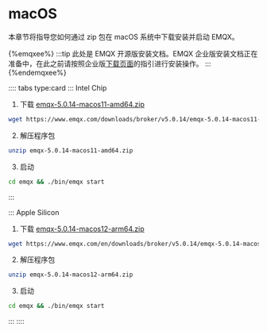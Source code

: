# macOS

本章节将指导您如何通过 zip 包在 macOS 系统中下载安装并启动 EMQX。

{%emqxee%}
:::tip
此处是 EMQX 开源版安装文档。EMQX 企业版安装文档正在准备中，在此之前请按照企业版[下载页面](https://www.emqx.com/zh/try?product=enterprise)的指引进行安装操作。
:::
{%endemqxee%}

:::: tabs type:card
::: Intel Chip

1. 下载 [emqx-5.0.14-macos11-amd64.zip](https://www.emqx.com/downloads/broker/v5.0.14/emqx-5.0.14-macos11-amd64.zip)

```bash
wget https://www.emqx.com/downloads/broker/v5.0.14/emqx-5.0.14-macos11-amd64.zip
```

2. 解压程序包

```bash
unzip emqx-5.0.14-macos11-amd64.zip
```

3. 启动

```bash
cd emqx && ./bin/emqx start
```

:::

::: Apple Silicon

1. 下载 [emqx-5.0.14-macos12-arm64.zip](https://www.emqx.com/downloads/broker/v5.0.14/emqx-5.0.14-macos12-arm64.zip)

```bash
wget https://www.emqx.com/en/downloads/broker/v5.0.14/emqx-5.0.14-macos12-arm64.zip
```

2. 解压程序包

```bash
unzip emqx-5.0.14-macos12-arm64.zip
```

3. 启动

```bash
cd emqx && ./bin/emqx start
```

:::
::::
